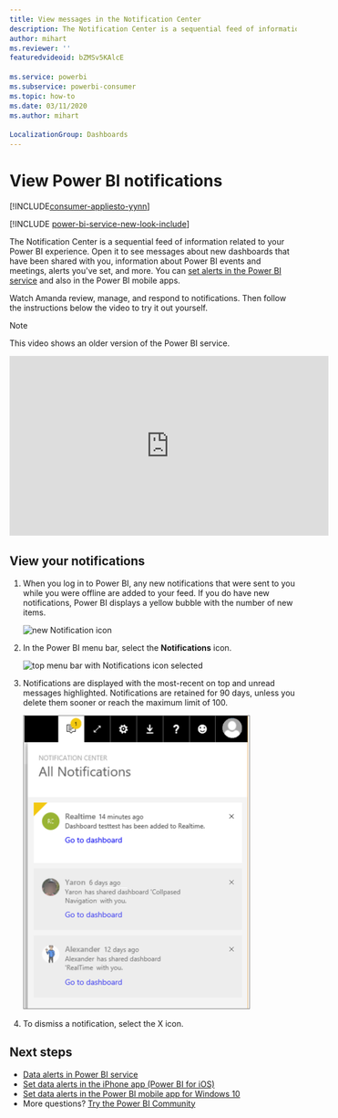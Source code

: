 ```yaml
---
title: View messages in the Notification Center
description: The Notification Center is a sequential feed of information related to your Power BI experience.
author: mihart
ms.reviewer: ''
featuredvideoid: bZMSv5KAlcE

ms.service: powerbi
ms.subservice: powerbi-consumer
ms.topic: how-to
ms.date: 03/11/2020
ms.author: mihart

LocalizationGroup: Dashboards
---
```

# View Power BI notifications

[!INCLUDE[consumer-appliesto-yynn](../includes/consumer-appliesto-yynn.md)]

[!INCLUDE [power-bi-service-new-look-include](../includes/power-bi-service-new-look-include.md)]

The Notification Center is a sequential feed of information related to your Power BI experience. Open it to see messages about new dashboards that have been shared with you, information about Power BI events and meetings, alerts you've set, and more. You can [set alerts in the Power BI service](end-user-alerts.md) and also in the Power BI mobile apps.

Watch Amanda review, manage, and respond to notifications. Then follow the instructions below the video to try it out yourself.    

> [!NOTE]
> This video shows an older version of the Power BI service. 

<iframe width="560" height="315" src="https://www.youtube.com/embed/bZMSv5KAlcE" frameborder="0" allowfullscreen></iframe>

## View your notifications
1. When you log in to Power BI, any new notifications that were sent to you while you were offline are added to your feed. If you do have new notifications, Power BI displays a yellow bubble with the number of new items.
   
   ![new Notification icon](./media/end-user-notification-center/power-bi-new-notification.png)
2. In the Power BI menu bar, select the **Notifications** icon.
   
   ![top menu bar with Notifications icon selected](./media/end-user-notification-center/power-bi-notifications-icon.png)
3. Notifications are displayed with the most-recent on top and unread messages highlighted. Notifications are retained for 90 days, unless you delete them sooner or reach the maximum limit of 100.
   
   ![Notification Center](./media/end-user-notification-center/power-bi-notification-center.png)
4. To dismiss a notification, select the X icon.

## Next steps
* [Data alerts in Power BI service](end-user-alerts.md)
* [Set data alerts in the iPhone app (Power BI for iOS)](mobile/mobile-set-data-alerts-in-the-mobile-apps.md)
* [Set data alerts in the Power BI mobile app for Windows 10](mobile/mobile-set-data-alerts-in-the-mobile-apps.md)
* More questions? [Try the Power BI Community](https://community.powerbi.com/)

